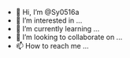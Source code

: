 - 👋 Hi, I’m @Sy0516a
- 👀 I’m interested in ...
- 🌱 I’m currently learning ...
- 💞️ I’m looking to collaborate on ...
- 📫 How to reach me ...

<!---
Sy0516a/Sy0516a is a ✨ special ✨ repository because its `README.md` (this file) appears on your GitHub profile.
You can click the Preview link to take a look at your changes.
--->
